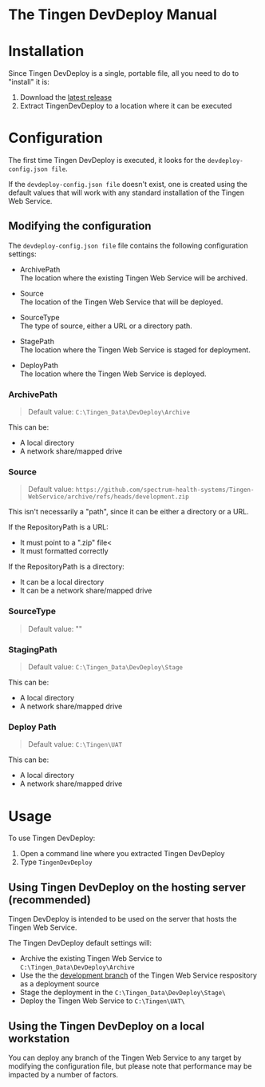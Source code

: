 <!-- u250529 -->

# The Tingen DevDeploy Manual

# Installation

Since Tingen DevDeploy is a single, portable file, all you need to do to "install" it is:

1. Download the [latest release](https://github.com/spectrum-health-systems/tingen-dev-deploy/releases)
2. Extract TingenDevDeploy to a location where it can be executed

# Configuration

The first time Tingen DevDeploy is executed, it looks for the `devdeploy-config.json file`.

If the `devdeploy-config.json file` doesn't exist, one is created using the default values that will work with any standard installation of the Tingen Web Service.

## Modifying the configuration

The `devdeploy-config.json file` file contains the following configuration settings:

* ArchivePath  
  The location where the existing Tingen Web Service will be archived.

* Source  
  The location of the Tingen Web Service that will be deployed.

* SourceType  
  The type of source, either a URL or a directory path.

* StagePath  
  The location where the Tingen Web Service is staged for deployment.

* DeployPath  
  The location where the Tingen Web Service is deployed.

### ArchivePath

> Default value: `C:\Tingen_Data\DevDeploy\Archive`

This can be:

* A local directory
* A network share/mapped drive

### Source

> Default value: `https://github.com/spectrum-health-systems/Tingen-WebService/archive/refs/heads/development.zip`

This isn't necessarily a "path", since it can be either a directory or a URL.

If the RepositoryPath is a URL:
* It must point to a ".zip" file<
* It must formatted correctly

If the RepositoryPath is a directory:
* It can be a local directory
* It can be a network share/mapped drive

### SourceType

> Default value: ""

### StagingPath

> Default value: `C:\Tingen_Data\DevDeploy\Stage`

This can be:

* A local directory
* A network share/mapped drive

### Deploy Path

> Default value: `C:\Tingen\UAT`

This can be:

* A local directory
* A network share/mapped drive

# Usage

To use Tingen DevDeploy:

1. Open a command line where you extracted Tingen DevDeploy
2. Type `TingenDevDeploy`


## Using Tingen DevDeploy on the hosting server (recommended)

Tingen DevDeploy is intended to be used on the server that hosts the Tingen Web Service.

The Tingen DevDeploy default settings will:

* Archive the existing Tingen Web Service to `C:\Tingen_Data\DevDeploy\Archive`
* Use the the [development branch](https://github.com/spectrum-health-systems/tingen-web-service/tree/development) of the Tingen Web Service respository as a deployment source
* Stage the deployment in the `C:\Tingen_Data\DevDeploy\Stage\`
* Deploy the Tingen Web Service to `C:\Tingen\UAT\`

## Using the Tingen DevDeploy on a local workstation

You can deploy any branch of the Tingen Web Service to any target by modifying the configuration file, but please note that performance may be impacted by a number of factors.
